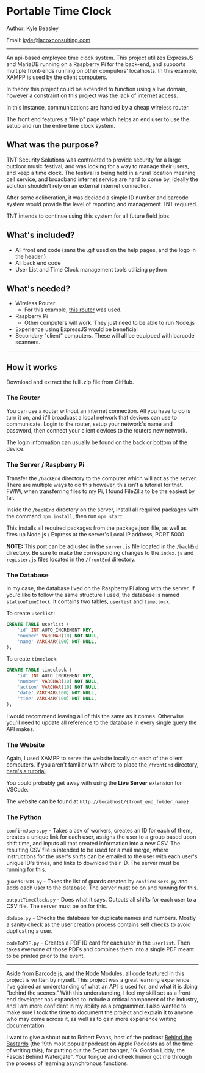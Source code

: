 # Portable Time Clock

Author: Kyle Beasley

Email: <kyle@lacoxconsulting.com>

---

An api-based employee time clock system. This project utilizes ExpressJS and MariaDB running on a Raspberry Pi for the back-end, and supports multiple front-ends running on other computers' localhosts. In this example, XAMPP is used by the client computers.  

In theory this project could be extended to function using a live domain, however a constraint on this project was the lack of internet access.

In this instance, communications are handled by a cheap wireless router.

The front end features a "Help" page which helps an end user to use the setup and run the entire time clock system.

## What was the purpose?

TNT Security Solutions was contracted to provide security for a large outdoor music festival, and was looking for a way to manage their users, and keep a time clock. The festival is being held in a rural location meaning cell service, and broadband internet service are hard to come by. Ideally the solution shouldn't rely on an external internet connection.

After some deliberation, it was decided a simple ID number and barcode system would provide the level of reporting and management TNT required.

TNT intends to continue using this system for all future field jobs.

## What's included?

- All front end code (sans the .gif used on the help pages, and the logo in the header.)
- All back end code
- User List and Time Clock management tools utilizing python

## What's needed?

- Wireless Router
  - For this example, [this router](https://www.netgear.com/home/wifi/routers/r6020/) was used.
- Raspberry Pi
  - Other computers will work. They just need to be able to run Node.js
- Experience using ExpressJS would be beneficial
- Secondary "client" computers. These will all be equipped with barcode scanners.

---

## How it works

Download and extract the full .zip file from GitHub.

### The Router

You can use a router without an internet connection. All you have to do is turn it on, and it'll broadcast a local network that devices can use to communicate. Login to the router, setup your network's name and password, then connect your client devices to the routers new network.

The login information can usually be found on the back or bottom of the device.

### The Server / Raspberry Pi

Transfer the `/backEnd` directory to the computer which will act as the server. There are multiple ways to do this however, this isn't a tutorial for that. FWIW, when transferring files to my Pi, I found FileZilla to be the easiest by far.

Inside the `/backEnd` directory on the server, install all required packages with the command `npm install`, then run `npm start`

This installs all required packages from the package.json file, as well as fires up Node.js / Express at the server's Local IP address, PORT 5000

**NOTE:** This port can be adjusted in the `server.js` file located in the `/backEnd` directory. Be sure to make the corresponding changes to the `index.js` and `register.js` files located in the `/frontEnd` directory.

### The Database

In my case, the database lived on the Raspberry Pi along with the server. If you'd like to follow the same structure I used, the database is named `stationTimeClock`. It contains two tables, `userlist` and `timeclock`.

To create `userlist`:

```SQL
CREATE TABLE userlist (
    'id' INT AUTO_INCREMENT KEY,
    'number' VARCHAR(10) NOT NULL,
    'name' VARCHAR(100) NOT NULL,
);
```

To create `timeclock`:

```SQL
CREATE TABLE timeclock (
    'id' INT AUTO_INCREMENT KEY,
    'number' VARCHAR(10) NOT NULL,
    'action' VARCHAR(10) NOT NULL,
    'date' VARCHAR(100) NOT NULL,
    'time' VARCHAR(100) NOT NULL,
);
```

I would recommend leaving all of this the same as it comes. Otherwise you'll need to update all reference to the database in every single query the API makes.

### The Website

Again, I used XAMPP to serve the website locally on each of the client computers. If you aren't familiar with where to place the `/frontEnd` directory, [here's a tutorial](https://stackoverflow.com/questions/16772198/how-do-i-test-a-website-using-xampp).

You could probably get away with using the **Live Server** extension for VSCode.

The website can be found at `http://localhost/{front_end_folder_name}`

### The Python

`confirmUsers.py` - Takes a csv of workers, creates an ID for each of them, creates a unique link for each user, assigns the user to a group based upon shift time, and inputs all that created information into a new CSV. The resulting CSV file is intended to be used for a mail merge, where instructions for the user's shifts can be emailed to the user with each user's unique ID's times, and links to download their ID. The server must be running for this.

`guardsToDB.py` - Takes the list of guards created by `confirmUsers.py` and adds each user to the database. The server must be on and running for this.

`outputTimeClock.py` - Does what it says. Outputs all shifts for each user to a CSV file. The server must be on for this.

`dbdupe.py` - Checks the database for duplicate names and numbers. Mostly a sanity check as the user creation process contains self checks to avoid duplicating a user.

`codeToPDF.py` - Creates a PDF ID card for each user in the `userlist`. Then takes everyone of those PDFs and combines them into a single PDF meant to be printed prior to the event.

---

Aside from [Barcode.js](https://github.com/lindell/JsBarcode), and the Node Modules, all code featured in this project is written by myself. This project was a great learning experience. I've gained an understanding of what an API is used for, and what it is doing "behind the scenes." With this understanding, I feel my skill set as a front-end developer has expanded to include a critical component of the industry, and I am more confident in my ability as a programmer. I also wanted to make sure I took the time to document the project and explain it to anyone who may come across it, as well as to gain more experience writing documentation.

I want to give a shout out to Robert Evans, host of the podcast [Behind the Bastards](https://www.iheart.com/podcast/105-behind-the-bastards-29236323/) (the 19th most popular podcast on Apple Podcasts as of the time of writing this), for putting out the 5-part banger, "G. Gordon Liddy, the Fascist Behind Watergate". Your tongue and cheek humor got me through the process of learning asynchronous functions.
